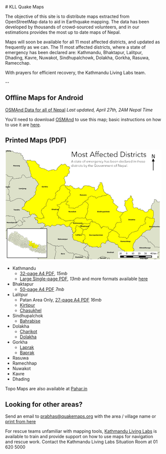<link href="css/avenir-white.css" rel="stylesheet" type="text/css"></link>
# KLL Quake Maps

The objective of this site is to distribute maps extracted from OpenStreetMap data to aid in Earthquake mapping. The data has been developed by thousands of crowd-sourced volunteers, and in our estimations provides the most up to date maps of Nepal.

Maps will soon be available for all 11 most affected districts, and updated as frequently as we can. The 11 most affected districts, where a state of emergency has been declared are: Kathmandu, Bhaktapur, Lalitpur, Dhading, Kavre, Nuwakot, Sindhupalchowk, Dolakha, Gorkha, Rasuwa, Ramecchap.

With prayers for efficient recovery, the Kathmandu Living Labs team.

--


## Offline Maps for Android

[OSMAnd Data for all of Nepal](https://github.com/KathmanduLivingLabs/osmdata/raw/master/Nepal-latest.obf.zip) *Last updated, April 27th, 2AM Nepal Time*

You'll need to download [OSMAnd](https://www.google.com.np/url?sa=t&rct=j&q=&esrc=s&source=web&cd=2&cad=rja&uact=8&ved=0CCcQFjAB&url=https%3A%2F%2Fplay.google.com%2Fstore%2Fapps%2Fdetails%3Fid%3Dnet.osmand%26hl%3Den&ei=PdU9VZffFpaRuASDnoGYDg&usg=AFQjCNGyuOjx0ExxexumNCw0FLovS88QtQ&bvm=bv.91665533,d.c2E) to use this map; basic instructions on how to use it are [here](https://docs.google.com/document/d/1eQnUxurakreVotXz4wbt194Tn6fJjoSSMME66rokTwc/pub).


## Printed Maps (PDF)

![](img/MostAffectedDistricts.png)

 * Kathmandu
   * [32-page A4 PDF](https://docs.google.com/document/d/1eQnUxurakreVotXz4wbt194Tn6fJjoSSMME66rokTwc/pub), *15mb*
   * [Large Single-page PDF](http://www.maposmatic.org/results//163571_2015-04-26_22-22_KathmanduBagmatiCentralDevelopmentRegionNepal.pdf), *13mb* and more formats available [here](http://www.maposmatic.org/maps/163571)
 * Bhaktapur
   * [50-page A4 PDF](http://www.maposmatic.org/results//163497_2015-04-26_14-05_BhaktapurBagmatiCentralDevelopmentRegionNepal.pdf) *7mb*
 * Lalitpur
   * Patan Area Only, [27-page A4 PDF](http://www.maposmatic.org/results//163662_2015-04-27_10-25_Lalitpur.pdf) *16mb*
   * [Kirtipur](https://cloud.githubusercontent.com/assets/4587826/7359972/5f00326e-ed13-11e4-8dc5-f032ce62a0fc.png)
   * [Chasukhel](https://cloud.githubusercontent.com/assets/4587826/7360010/d42f39f4-ed13-11e4-8ccf-06b6df824b6e.png)
 * Sindhupalchok
   * [Bahrabise](https://cloud.githubusercontent.com/assets/4587826/7359618/58ae6142-ed0e-11e4-80ee-5d4390086f04.png)
 * Dolakha
   * [Charikot](https://cloud.githubusercontent.com/assets/4587826/7359627/82e96402-ed0e-11e4-995c-df9f98b2ce55.png)
   * [Dolakha](https://cloud.githubusercontent.com/assets/4587826/7360012/da9b7758-ed13-11e4-9eff-4cf6b8b2bee0.png)
 * Gorkha
   * [Laprak](https://cloud.githubusercontent.com/assets/4587826/7359646/ac16df4e-ed0e-11e4-8b7e-02dc6219e8b8.png)
   * [Baprak](https://cloud.githubusercontent.com/assets/4587826/7359664/f225b76c-ed0e-11e4-9711-9932747b51f3.png)
 * Rasuwa
 * Ramechhap
 * Nuwakot
 * Kavre
 * Dhading

Topo Maps are also available at [Pahar.in](http://pahar.in/nepal-topo-maps/)

## Looking for other areas?
Send an email to prabhas@quakemaps.org with the area / village name or [print from here](http://geohacker.in/nepal/)


For rescue teams unfamiliar with mapping tools, [Kathmandu Living Labs](http://kathmandulivinglabs.org) is available to train and provide support on how to use maps for navigation and rescue work. Contact the Kathmandu Living Labs Situation Room at 01 620 5000


